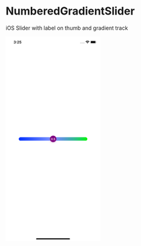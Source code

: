 # NumberedGradientSlider
iOS Slider with label on thumb and gradient track

<img src="https://github.com/samip77/NumberedGradientSlider/blob/master/Slider.png" width="250">
